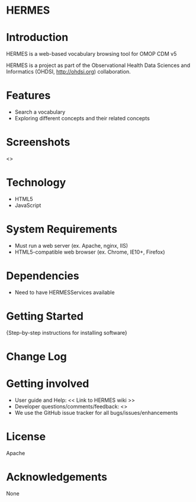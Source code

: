 HERMES
======

Introduction
======

HERMES is a web-based vocabulary browsing tool for OMOP CDM v5

HERMES is a project as part of the Observational Health Data Sciences and Informatics (OHDSI, http://ohdsi.org) collaboration.

Features
======

* Search a vocabulary
* Exploring different concepts and their related concepts


Screenshots
======

<<screenshot of selecting concept>>


Technology
======
* HTML5
* JavaScript


System Requirements
======
* Must run a web server (ex. Apache, nginx, IIS)
* HTML5-compatible web browser (ex. Chrome, IE10+, Firefox)

Dependencies
======

* Need to have HERMESServices available

Getting Started
======


{Step-by-step instructions for installing software}

Change Log
======

Getting involved
======
* User guide and Help:  << Link to HERMES wiki  >>
* Developer questions/comments/feedback:  <<Link to developer forum>>
* We use the GitHub issue tracker for all bugs/issues/enhancements

License
======

Apache


Acknowledgements
======

None
